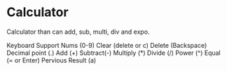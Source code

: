# Calculator

Calculator than can add, sub, multi, div and expo.

Keyboard Support
Nums (0-9)
Clear (delete or c)
Delete (Backspace)
Decimal point (.)
Add (+)
Subtract(-)
Multiply (*)
Divide (/)
Power (^)
Equal (= or Enter)
Pervious Result (a)
